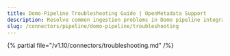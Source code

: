 ```yaml
---
title: Domo-Pipeline Troubleshooting Guide | OpenMetadata Support
description: Resolve common ingestion problems in Domo pipeline integration, including data mapping issues and execution breakdowns.
slug: /connectors/pipeline/domo-pipeline/troubleshooting
---
```


{% partial file="/v1.10/connectors/troubleshooting.md" /%}
